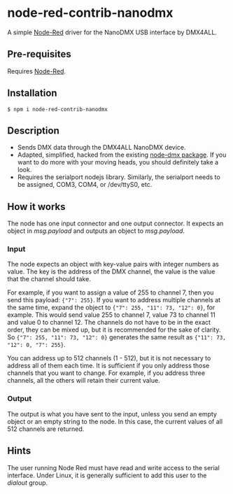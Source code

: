 # node-red-contrib-nanodmx

A simple [Node-Red](http://nodered.org) driver for the NanoDMX USB interface by DMX4ALL.

## Pre-requisites

Requires [Node-Red](http://nodered.org). 

## Installation

    $ npm i node-red-contrib-nanodmx

## Description

* Sends DMX data through the DMX4ALL NanoDMX device.
* Adapted, simplified, hacked from the existing [node-dmx package](https://www.npmjs.com/package/dmx). If you want to do more with your moving heads, you should definitely take a look.
* Requires the serialport nodejs library. Similarly, the serialport needs to be assigned, COM3, COM4, or /dev/ttyS0, etc.

## How it works
The node has one input connector and one output connector. It expects an object in _msg.payload_ and outputs an object to _msg.payload_.

### Input
The node expects an object with key-value pairs with integer numbers as value. The key is the address of the DMX channel, the value is the value that the channel should take.

For example, if you want to assign a value of 255 to channel 7, then you send this payload: `{"7": 255}`. If you want to address multiple channels at the same time, expand the object to `{"7": 255, "11": 73, "12": 0}`, for example. This would send value 255 to channel 7, value 73 to channel 11 and value 0 to channel 12. The channels do not have to be in the exact order, they can be mixed up, but it is recommended for the sake of clarity. So `{"7": 255, "11": 73, "12": 0}` generates the same result as `{"11": 73, "12": 0, "7": 255}`.

You can address up to 512 channels (1 - 512), but it is not necessary to address all of them each time. It is sufficient if you only address those channels that you want to change. For example, if you address three channels, all the others will retain their current value.

### Output
The output is what you have sent to the input, unless you send an empty object or an empty string to the node. In this case, the current values of all 512 channels are returned.

## Hints
The user running Node Red must have read and write access to the serial interface. Under Linux, it is generally sufficient to add this user to the _dialout_ group.
